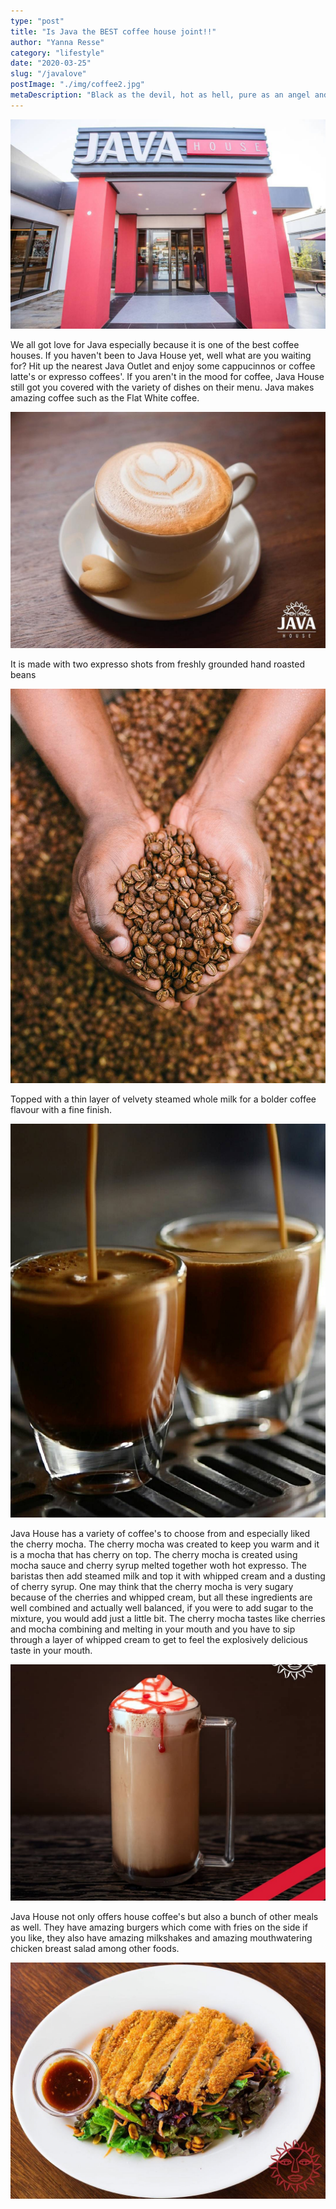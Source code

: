 ```yaml
---
type: "post"
title: "Is Java the BEST coffee house joint!!"
author: "Yanna Resse"
category: "lifestyle"
date: "2020-03-25"
slug: "/javalove"
postImage: "./img/coffee2.jpg"
metaDescription: "Black as the devil, hot as hell, pure as an angel and sweet as love....."
---
```


![java house](./img/java.jpg)

We all got love for Java especially because it is one of the best coffee houses. If you haven't been to Java House yet, well what are you waiting for? Hit up the nearest Java Outlet and enjoy some cappucinnos or coffee latte's or expresso coffees'. If you aren't in the mood for coffee, Java House still got you covered with the variety of dishes on their menu. Java makes amazing coffee such as the Flat White coffee.

![java house](./img/newwhite.jpg)

It is made with two expresso shots from freshly grounded hand roasted beans

![java house](./img/beans.jpg)

Topped with a thin layer of velvety steamed whole milk for a bolder coffee flavour with a fine finish.

![java house](./img/coffee1.jpg)

Java House has a variety of coffee's to choose from and especially liked the cherry mocha. The cherry mocha was created to keep you warm and it is a mocha that has cherry on top. The cherry mocha is created using mocha sauce and cherry syrup melted together woth hot expresso. The baristas then add steamed milk and top it with whipped cream and a dusting of cherry syrup. One may think that the cherry mocha is very sugary because of the cherries and whipped cream, but all these ingredients are well combined and actually well balanced, if you were to add sugar to the mixture, you would add just a little bit. The cherry mocha tastes like cherries and mocha combining and melting in your mouth and you have to sip through a layer of whipped cream to get to feel the explosively delicious taste in your mouth.

![java house](./img/mocha2.jpg)

Java House not only offers house coffee's but also a bunch of other meals as well. They have amazing burgers which come with fries on the side if you like, they also have amazing milkshakes and amazing mouthwatering chicken breast salad among other foods.

![java house](./img/chickensalad.jpg)
